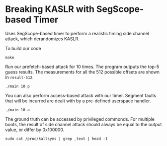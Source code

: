 # Breaking KASLR with SegScope-based Timer

Uses SegScope-based timer to perform a realistic timing side channel attack, which derandomizes KASLR. 

To build our code
```
make
```

Run our prefetch-based attack for 10 times. The program outputs the top-5 guess results. The measurements for all the 512 possible offsets are shown in `result-512`.
```
./main 10 p
```

You can also perform access-based attack with our timer. Segment faults that will be incurred are dealt with by a pre-defined userspace handler.
```
./main 10 a
```

The ground truth can be accessed by privileged commonds. For multiple boots, the result of side channel attack should always be equal to the output value, or differ by 0x100000.
```
sudo cat /proc/kallsyms | grep _text | head -1
```

